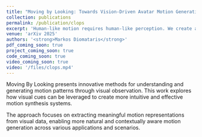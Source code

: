 ```yaml
---
title: "Moving by Looking: Towards Vision-Driven Avatar Motion Generation"
collection: publications
permalink: /publication/clops
excerpt: 'Human-like motion requires human-like perception. We create a human motion generation system, named CLOPS, that is purely driven by Vision. CLOPS is able to realistacally move in a scene and use egocentric vision in order to find a goal (red sphere). We achieve this by combining a data driven low level motion prior with a Q-Learning policy that effectively create a loop of visual perception and motion.'
venue: 'arXiv 2025'
authors: '<strong>Markos Diomataris</strong>'
pdf_coming_soon: true
project_coming_soon: true
code_coming_soon: true
video_coming_soon: true
video: '/files/clops.mp4'
---
```


Moving By Looking presents innovative methods for understanding and generating motion patterns through visual observation. This work explores how visual cues can be leveraged to create more intuitive and effective motion synthesis systems.

The approach focuses on extracting meaningful motion representations from visual data, enabling more natural and contextually aware motion generation across various applications and scenarios.